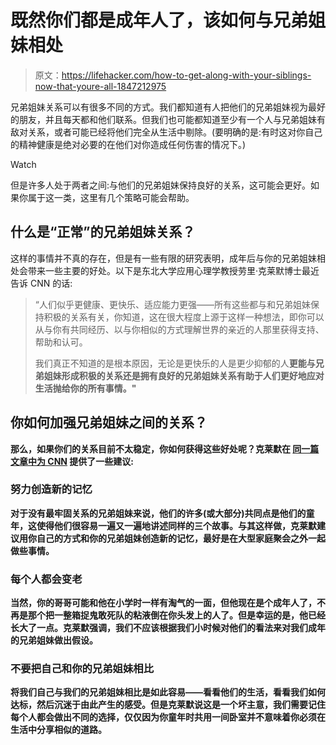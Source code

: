 # 既然你们都是成年人了，该如何与兄弟姐妹相处

> 原文：<https://lifehacker.com/how-to-get-along-with-your-siblings-now-that-youre-all-1847212975>

兄弟姐妹关系可以有很多不同的方式。我们都知道有人把他们的兄弟姐妹视为最好的朋友，并且每天都和他们联系。但我们也可能都知道至少有一个人与兄弟姐妹有敌对关系，或者可能已经将他们完全从生活中剔除。(要明确的是:有时这对你自己的精神健康是绝对必要的在他们对你造成任何伤害的情况下。)

Watch

但是许多人处于两者之间:与他们的兄弟姐妹保持良好的关系，这可能会更好。如果你属于这一类，这里有几个策略可能会帮助。

## 什么是“正常”的兄弟姐妹关系？

这样的事情并不真的存在，但是有一些有限的研究表明，成年后与你的兄弟姐妹相处会带来一些主要的好处。以下是东北大学应用心理学教授劳里·克莱默博士最近告诉 CNN 的话:

> “人们似乎更健康、更快乐、适应能力更强——所有这些都与和兄弟姐妹保持积极的关系有关，你知道，这在很大程度上源于这样一种想法，即你可以从与你有共同经历、以与你相似的方式理解世界的亲近的人那里获得支持、帮助和认可。
> 
> 我们真正不知道的是根本原因，无论是更快乐的人是更少抑郁的人****更能与兄弟姐妹形成积极的关系还是拥有良好的兄弟姐妹关系有助于人们更好地应对生活抛给你的所有事情。"****

## ****你如何加强兄弟姐妹之间的关系？****

****那么，如果你们的关系目前不太稳定，你如何获得这些好处呢？克莱默在 [同一篇文章中为 CNN](https://www.cnn.com/2021/06/30/health/sibling-relationships-adult-wellness/index.html) 提供了一些建议:****

### ****努力创造新的记忆****

****对于没有最牢固关系的兄弟姐妹来说，他们的许多(或大部分)共同点是他们的童年，这使得他们很容易一遍又一遍地讲述同样的三个故事。与其这样做，克莱默建议用你自己的方式和你的兄弟姐妹创造新的记忆，最好是在大型家庭聚会之外一起做些事情。****

### ****每个人都会变老****

****当然，你的哥哥可能和他在小学时一样有淘气的一面，但他现在是个成年人了，不再是那个把一整箱捉鬼敢死队的粘液倒在你头发上的人了。但是幸运的是，他已经长大了一点。克莱默强调，我们不应该根据我们小时候对他们的看法来对我们成年的兄弟姐妹做出假设。****

### ****不要把自己和你的兄弟姐妹相比****

****将我们自己与我们的兄弟姐妹相比是如此容易——看看他们的生活，看看我们如何达标，然后沉迷于由此产生的感受。但是克莱默说这是一个坏主意，我们需要记住每个人都会做出不同的选择，仅仅因为你童年时共用一间卧室并不意味着你必须在生活中分享相似的道路。****